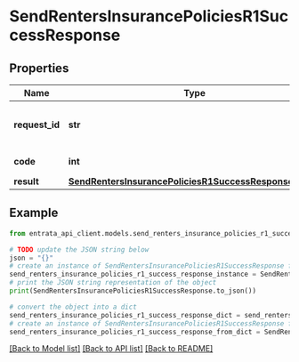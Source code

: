 # SendRentersInsurancePoliciesR1SuccessResponse


## Properties

Name | Type | Description | Notes
------------ | ------------- | ------------- | -------------
**request_id** | **str** | Unique identifier for the request | 
**code** | **int** | Response status code | 
**result** | [**SendRentersInsurancePoliciesR1SuccessResponseResult**](SendRentersInsurancePoliciesR1SuccessResponseResult.md) |  | 

## Example

```python
from entrata_api_client.models.send_renters_insurance_policies_r1_success_response import SendRentersInsurancePoliciesR1SuccessResponse

# TODO update the JSON string below
json = "{}"
# create an instance of SendRentersInsurancePoliciesR1SuccessResponse from a JSON string
send_renters_insurance_policies_r1_success_response_instance = SendRentersInsurancePoliciesR1SuccessResponse.from_json(json)
# print the JSON string representation of the object
print(SendRentersInsurancePoliciesR1SuccessResponse.to_json())

# convert the object into a dict
send_renters_insurance_policies_r1_success_response_dict = send_renters_insurance_policies_r1_success_response_instance.to_dict()
# create an instance of SendRentersInsurancePoliciesR1SuccessResponse from a dict
send_renters_insurance_policies_r1_success_response_from_dict = SendRentersInsurancePoliciesR1SuccessResponse.from_dict(send_renters_insurance_policies_r1_success_response_dict)
```
[[Back to Model list]](../README.md#documentation-for-models) [[Back to API list]](../README.md#documentation-for-api-endpoints) [[Back to README]](../README.md)


